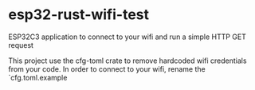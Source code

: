 # esp32-rust-wifi-test
ESP32C3 application to connect to your wifi and run a simple HTTP GET request

This project use the cfg-toml crate to remove hardcoded wifi credentials from your code.
In order to connect to your wifi, rename the `cfg.toml.example
